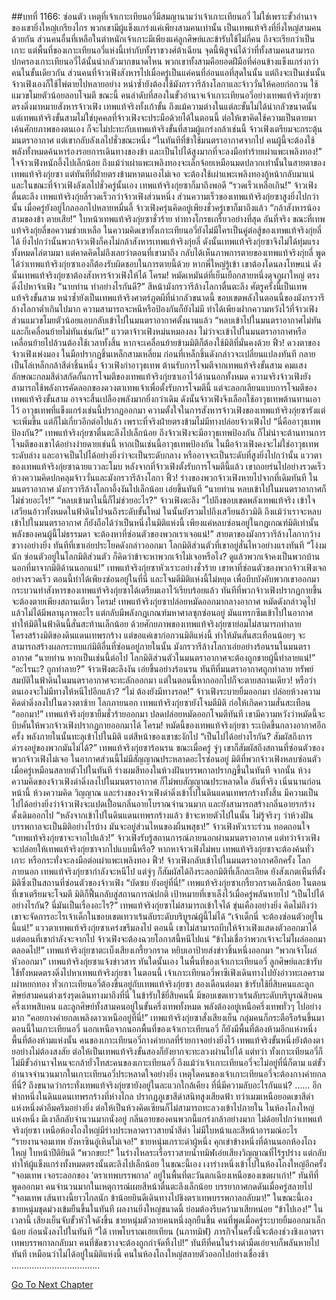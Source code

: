 ##บทที่ 1166: ซ่อนตัว
เหตุที่เจ้าเกาะเทียนอวี่มีสมญานามว่าเจ้าเกาะเทียนอวี่ ไม่ใช่เพราะขั้วอำนาจของเขายิ่งใหญ่เกรียงไกร
พวกเขามีผู้แข็งแกร่งแค่เพียงสามคนเท่านั้น เป็นเทพแท้จริงที่ยิ่งใหญ่สามคนด้วยกัน ส่วนคนอื่นที่เหลือในตำหนักเจ้าเกาะมีเพียงแค่ลูกศิษย์และข้ารับใช้ไม่กี่คน
ถึงจะเรียกว่าเป็นเกาะ แต่พื้นที่ของเกาะเทียนอวี่แห่งนี้เท่ากับทั้งราชวงศ์ต้าเฉียน จุดนี้พิสูจน์ได้ว่าที่ทั้งสามคนสามารถปกครองเกาะเทียนอวี่ได้นั้นน่ากลัวมากขนาดไหน พวกเขาทั้งสามคือยอดฝีมือที่ค่อนข้างแข็งแกร่งกว่าคนในขั้นเดียวกัน
ส่วนคนที่จ้าวเฟิงสังหารไปเมื่อครู่เป็นแค่คนที่อ่อนแอที่สุดในนั้น แต่ถึงจะเป็นเช่นนั้น จ้าวเฟิงเองก็ใช้ไพ่ตายไปหลายอย่าง หนำซ้ำยังต้องใช้มังกรวารีล้างโลกาและจ้าววั่นให้คอยก่อกวน ใช้แมวขโมยตัวน้อยลอบโจมตี
ขณะนี้ คนลำดับที่สองในขั้วอำนาจเจ้าเกาะเทียนอวี่อย่างเทพแท้จริงกุ่ยซาตรงดิ่งมาหมายสังหารจ้าวเฟิง
เทพแท้จริงทั้งเก้าขั้น ถึงแม้ความต่างในแต่ละขั้นไม่ได้น่ากลัวขนาดนั้น แต่เทพแท้จริงขั้นสามไม่ใช่บุคคลที่จ้าวเฟิงจะประมือด้วยได้ในตอนนี้ ต่อให้เขาคิดใช้ความเป็นตายมาเค้นศักยภาพของตนเอง ก็จะไม่ปะทะกับเทพแท้จริงขั้นที่สามผู้แกร่งกล้าเช่นนี้
จ้าวเฟิงเตรียมจะกระตุ้นมนตราอากาศ แต่เขากลับลังเลไปชั่วขณะหนึ่ง
“ในทันทีที่ข้าใช้มนตราอากาศจากไป คนผู้นี้จะต้องใช้พลังทั้งหมดค้นหาร่องรอยการเดินทางของข้า และเป็นไปได้สูงมากที่จะลงมือทำร้ายเผ่าแพะเพลิงทอง!”
ใจจ้าวเฟิงหนักอึ้งไปเล็กน้อย
ถึงแม้ว่าเผ่าแพะเพลิงทองจะเล็กจ้อยเหมือนมดปลวกเท่านั้นในสายตาของเทพแท้จริงกุ่ยซา แต่ทันทีที่ฝ่ายตรงข้ามหาตนเองไม่เจอ จะต้องใช้เผ่าแพะเพลิงทองกู้หน้ากลับมาแน่
และในขณะที่จ้าวเฟิงลังเลไปชั่วครู่นั้นเอง เทพแท้จริงกุ่ยซาก็มาถึงพอดี
“รวดเร็วเหลือเกิน!”
จ้าวเฟิงตื่นตะลึง
เทพแท้จริงกุ่ยลี่รวดเร็วกว่าจ้าวเฟิงส่วนหนึ่ง ส่วนความเร็วของเทพแท้จริงกุ่ยซาสูงยิ่งไปกว่านั้น เมื่อครู่ยังอยู่ไกลออกไปหลายหมื่นลี้ จ้าวเฟิงครุ่นคิดอยู่เพียงชั่วครู่เขาก็มาถึงแล้ว
“กล้าสังหารน้องสามของข้า ตายเสีย!”
ใบหน้าเทพแท้จริงกุ่ยซาชั่วร้าย ท่าทางโกรธเกรี้ยวอย่างที่สุด
อันที่จริง ขณะที่เทพแท้จริงกุ่ยลี่ขอความช่วยเหลือ ในความคิดเขาทั้งเกาะเทียนอวี่ยังไม่มีใครเป็นคู่ต่อสู้ของเทพแท้จริงกุ่ยลี่ได้ ยิ่งไปกว่านั้นพวกจ้าวเฟิงก็คงไม่กล้าสังหารเทพแท้จริงกุ่ยลี่ ดังนั้นเทพแท้จริงกุ่ยซาจึงไม่ได้ทุ่มแรงทั้งหมดไล่ตามมา
แต่คาดคิดไม่ถึงเลยว่าตอนที่เขามาถึง กลับได้เห็นภาพการตายของเทพแท้จริงกุ่ยลี่ พูดได้ว่าเทพแท้จริงกุ่ยซาเองก็ต้องรับผิดชอบในการตายนี้ด้วย หากพี่ใหญ่รู้เข้า เขาต้องโดนลงโทษแน่
ดังนั้นเทพแท้จริงกุ่ยซาต้องสังหารจ้าวเฟิงให้ได้
โครม!
หมัดเหมันต์ที่เย็นเยือกสายหนึ่งดุจภูผาใหญ่ ตรงดิ่งไปหาจ้าเฟิง
“นายท่าน ทำอย่างไรกันดี?”
สีหน้ามังกรวารีล้างโลกาตื่นตะลึง
ศัตรูครั้งนี้เป็นเทพแท้จริงขั้นสาม หนำซ้ำยังเป็นเทพแท้จริงศาตร์ภูตผีที่น่ากลัวขนาดนี้ ขอบเขตพลังในตอนนี้ของมังกรวารีล้างโลกาต่ำเกินไปมาก ความสามารถจะหนีหรือป้องกันก็ยังไม่มี ทำได้เพียงฝากความหวังไว้ที่จ้าวเฟิง
ส่วนแมวขโมยตัวน้อยแอบกลับเข้าไปในมนตราอากาศตั้งนานแล้ว
“หลบเข้าไปในมนตราอากาศไม่ทัน และก็เคลื่อนย้ายไม่ทันเช่นกัน!”
แววตาจ้าวเฟิงหม่นหมองลง
ไม่ว่าจะเข้าไปในมนตราอากาศหรือเคลื่อนย้ายไปล้วนต้องใช้เวลาทั้งสิ้น หากจะเคลื่อนย้ายข้ามมิติก็ต้องใช้มิติที่มั่นคงด้วย
ฟิ้ว!
ดวงตาของจ้าวเฟิงเพ่งมอง ในมือปรากฏชิ้นเหล็กสามเหลี่ยม ก่อนที่เหล็กชิ้นดังกล่าวจะเปลี่ยนแปลงทันที กลายเป็นโล่เหล็กกล้าสีดำชิ้นหนึ่ง
จ้าวเฟิงกำอาวุธเทพ ต้านรับการโจมตีจากเทพแท้จริงขั้นสาม คมแสงลักษณะกลมสีดำสกัดกั้นการโจมตีของเทพแท้จริงกุ่ยซาเอาไว้ด้านนอกทั้งหมด
ความจริงจ้าวเฟิงยังสามารถใช้พลังการคัดลอกของดวงตาเทพเจ้าเพื่อตั้งรับการโจมตีนี้ แต่จะลอกเลียนแบบการโจมตีของเทพแท้จริงขั้นสาม อาจจะสิ้นเปลืองพลังมากยิ่งกว่าเดิม ดังนั้นจ้าวเฟิงจึงเลือกใช้อาวุธเทพต้านทานเอาไว้
อาวุธเทพที่แข็งแกร่งเช่นนี้ปรากฏออกมา ความตั้งใจในการสังหารจ้าวเฟิงของเทพแท้จริงกุ่ยซารังแต่จะเพิ่มขึ้น แต่ก็ไม่เกี่ยวอีกต่อไปแล้ว เพราะที่จริงฝ่ายตรงข้ามไม่มีทางปล่อยจ้าวเฟิงไป
“นี่คืออาวุธเทพป้องกัน?”
เทพแท้จริงกุ่ยซาตื่นตะลึงไปเล็กน้อย
ถึงจ้าวเฟิงจะมีอาวุธเทพป้องกัน ก็ไม่น่าจะต้านทานการโจมตีของเขาได้อย่างง่ายดายเช่นนี้ หากเป็นเช่นนี้อาวุธเทพป้องกัน ในมือจ้าวเฟิงคงจะไม่ใช่อาวุธเทพระดับล่าง และอาจเป็นไปได้อย่างยิ่งว่าจะเป็นระดับกลาง หรืออาจจะเป็นระดับที่สูงยิ่งไปกว่านั้น
แววตาของเทพแท้จริงกุ่ยซาฉายแววละโมบ
หลังจากที่จ้าวเฟิงตั้งรับการโจมตีนี้แล้ว เขาถอยร่นไปอย่างรวดเร็ว ห้วงความคิดปกคลุมจ้าววั่นและมังกรวารีล้างโลกา
ฟิ้ว!
ร่างของพวกจ้าวเฟิงหายไปจากที่เดิมทันที
ในมนตราอากาศ มังกรวารีล้างโลกาอึ้งงันไปเล็กน้อย เอ่ยขึ้นทันที “นายท่าน หลบเข้าไปในมนตราอากาศก็ไม่ช่วยอะไร!”
“หลบเข้ามาในนี้ก็ไม่ช่วยอะไร?”
จ้าวเฟิงตะลึง
“ไปถึงขอบเขตพลังเทพแท้จริง เข้าใจเสวียนอ้าวทั้งหมดในฟ้าดินไปจนถึงระดับขั้นใหม่ ในนั้นยังรวมไปถึงเสวียนอ้าวมิติ ถึงแม้ว่าเราจะหลบเข้าไปในมนตราอากาศ ก็ยังถือได้ว่าเป็นหนึ่งในมิติแห่งนี้ เพียงแค่หลบซ่อนอยู่ในกฎเกณฑ์มิติเท่านั้น พลังของคนผู้นี้ไม่ธรรมดา จะต้องหาที่ซ่อนตัวของพวกเราเจอแน่!”
สายตาของมังกรวารีล้างโลกากว้างขวางอย่างยิ่ง ทันทีที่เขาเอ่ยประโยคดังกล่าวออกมา โลกมิติส่วนตัวที่เขาอยู่สั่นไหวอย่างแรงทันที
“โง่งมนัก ซ่อนตัวอยู่ในโลกมิติส่วนตัว ก็คิดว่าข้าจะหาพวกเจ้าไม่เจอหรือไง? ดูแล้วพวกเจ้าคงเป็นพวกบ้านนอกที่มาจากมิติด้านนอกแน่!”
เทพแท้จริงกุ่ยซาหัวเราะอย่างชั่วร้าย
เขาหาที่ซ่อนตัวของพวกจ้าวเฟิงเจออย่างรวดเร็ว ตอนนี้ทำได้เพียงซ่อนอยู่ในที่นี่ และโจมตีมิติแห่งนี้ไม่หยุด เพื่อบีบบังคับพวกเขาออกมา
กระบวนท่าสังหารของเทพแท้จริงกุ่ยซาได้เตรียมเอาไว้เรียบร้อยแล้ว ทันทีที่พวกจ้าวเฟิงปรากฏกายขึ้นจะต้องตายเพียงสถานเดียว
โครม!
เทพแท้จริงกุ่ยซาปล่อยหมัดออกมากลางอากาศ หมัดดังกล่าวดูไปแล้วไม่ได้มีพลานุภาพอะไร แต่กลับมีพลังกฎเกณฑ์มหาศาลซุกซ่อนอยู่ มันแทรกซึมเข้าไปในอากาศ ทำให้มิติในฟ้าดินนี้สั่นสะท้านเล็กน้อย
ด้วยศักยภาพของเทพแท้จริงกุ่ยซาย่อมไม่สามารถทำลายโครงสร้างมิติของดินแดนเทพรกร้าง แต่ขอแค่เขาก่อกวนมิติแห่งนี้ ทำให้มันสั่นสะเทือนน้อยๆ จะสามารถสร้างผลกระทบแก่มิติอื่นที่ซ่อนอยู่ภายในนั้น
มังกรวารีล้างโลกาเอ่ยอย่างร้อนรนในมนตราอากาศ “นายท่าน หากเป็นเช่นนี้ต่อไป โลกมิติส่วนตัวในมนตราอากาศจะต้องถูกชายผู้นี้ทำลายแน่!”
“อะไรนะ? ถูกทำลาย?”
จ้าวเฟิงตะลึงงัน เอ่ยขึ้นอย่างร้อนรน
ทันทีที่มนตราอากาศถูกทำลาย ทรัพย์สมบัติในฟ้าดินในมนตราอากาศจะทะลักออกมา
แต่ในตอนนี้หากออกไปก็จะตายสถานเดียว!
หรือว่าตนเองจะไม่มีทางให้หนีไปอีกแล้ว?
“ไม่ ต้องยังมีทางรอด!”
จ้าวเฟิงระบายยิ้มออกมา ปล่อยห้วงความคิดดำดิ่งลงไปในดวงตาซ้าย
โลกภายนอก เทพแท้จริงกุ่ยซายังโจมตีมิติ ก่อให้เกิดความสั่นสะเทือน
“ออกมา!”
เทพแท้จริงกุ่ยซายิ้มชั่วร้ายออกมา ปลดปล่อยหมัดออกโจมตีทันที
เขามีความหวังว่าหมัดนี้จะบีบคั้นให้พวกจ้าวเฟิงปรากฏกายออกมาได้
โครม!
หมัดนี้ของเทพแท้จริงกุ่ยซา ระเบิดขึ้นกลางอากาศอีกครั้ง พลังภายในนั้นทะลุเข้าไปในมิติ
แต่สีหน้าของเขาชะงักไป
“เป็นไปได้อย่างไรกัน? สัมผัสถึงการดำรงอยู่ของพวกมันไม่ได้?”
เทพแท้จริงกุ่ยซาร้อนรน
ขณะเมื่อครู่ จู่ๆ เขาก็สัมผัสถึงสถานที่ซ่อนตัวของพวกจ้าวเฟิงไม่เจอ ในอากาศส่วนนี้ไม่มีสัญญาณประหลาดอะไรซ่อนอยู่ มิติที่พวกจ้าวเฟิงหลบซ่อนตัวเมื่อครู่เหมือนสลายตัวไปในทันที
ร่างผมสีทองในห้วงฝันบรรพกาลปรากฏขึ้นในทันที
จากนั้น ห้วงความคิดของจ้าวเฟิงดำดิ่งลงไปในมนตราอากาศ ก็ไม่พบสัญญาณประหลาดใด
อันที่จริง เนิ่นนานก่อนหน้านี้ ห้วงความคิด วิญญาณ และร่างของจ้าวเฟิงดำดิ่งเข้าไปในดินแดนเทพรกร้างทั้งสิ้น มีความเป็นไปได้อย่างยิ่งว่าจ้าวเฟิงจะแปดเปื้อนกลิ่นอายโบราณจำนวนมาก และยังสามารถสร้างกลิ่นอายรกร้างดั้งเดิมออกไป
“หลังจากเข้าไปในดินแดนเทพรกร้างแล้ว ข้าจะหายตัวไปในนั้น ไม่รู้จริงๆ ว่าห้วงฝันบรรพกาลจะเป็นมิติอย่างไรบ้าง มันจะอยู่ส่วนไหนของผืนพสุธา!”
จ้าวเฟิงหัวเราะร่วน ทอดถอนใจ
“เทพแท้จริงกุ่ยซาจะจากไปแล้ว!”
จ้าวเฟิงรับรู้สถานการณ์ภายนอกผ่านมนตราอากาศ
แต่ทว่าจ้าวเฟิงจะปล่อยให้เทพแท้จริงกุ่ยซาจากไปแบบนี้หรือ? หากหาจ้าวเฟิงไม่พบ เทพแท้จริงกุ่ยซาจะต้องค้นทั่วเกาะ หรือกระทั่งจะลงมือต่อเผ่าแพะเพลิงทอง
ฟิ้ว!
จ้าวเฟิงกลับเข้าไปในมนตราอากาศอีกครั้ง
โลกภายนอก เทพแท้จริงกุ่ยซากำลังจะหนีไป แต่จู่ๆ ก็สัมผัสได้ถึงระลอกมิติที่เล็กละเอียด ยังสังเกตเห็นที่ตั้งมิติซึ่งเป็นสถานที่ซ่อนตัวของจ้าวเฟิง
“บัดซบ ยังอยู่ที่นี่!”
เทพแท้จริงกุ่ยซาเกรี้ยวกราดเล็กน้อย
ในตอนที่เขาเตรียมจะโจมตี มิติก็ฟื้นกลับสู่สถานการณ์ปกติ เป้าหมายที่เขาเล็งไว้เมื่อครู่พลันหายไป
“เป็นไปได้อย่างไรกัน? นี่มันเป็นเรื่องอะไร?”
เทพแท้จริงกุ่ยซาไม่สามารถเข้าใจได้ ขุ่นเคืองอย่างยิ่ง คิดไม่ถึงว่าเขาจะจัดการอะไรเจ้าเด็กในขอบเขตเทวาเร้นลับระดับบริบูรณ์ผู้นี้ไม่ได้
“เจ้าเด็กนี่ จะต้องซ่อนตัวอยู่ในนี้แน่!”
แววตาเทพแท้จริงกุ่ยซาเคร่งขรึมลงไป
ตอนนี้ เขาไม่สามารถบีบให้จ้าวเฟิงแสดงตัวออกมาได้ แต่ตอนที่เขากำลังจะจากไป จ้าวเฟิงจะต้องฉวยโอกาสนี้หนีไปแน่
“ข้าไม่เชื่อว่าพวกเจ้าจะไม่โผล่ออกมาตลอดไป!”
เทพแท้จริงกุ่ยซาตะเบ็งเสียงเกรี้ยวกราด หยิบเอาป้ายส่งข่าวชิ้นหนึ่งออกมา
“พวกเจ้าโผล่หัวออกมา”
เทพแท้จริงกุ่ยซาแจ้งข่าวสาร
ทันใดนั้นเอง ในพื้นที่ของเจ้าเกาะเทียนอวี่ ลูกศิษย์และข้ารับใช้ทั้งหมดตรงดิ่งไปหาเทพแท้จริงกุ่ยซา
ในตอนนี้ เจ้าเกาะเทียนอวี่พาซีเฟิงเดินทางไปยังอ่าวทะเลครามเผ่าหยกทอง ทั่วเกาะเทียนอวี่ต้องขึ้นอยู่กับเทพแท้จริงกุ่ยซา
สองเดือนต่อมา ข้ารับใช้ยี่สิบคนและลูกศิษย์สามคนต่างเร่งรุดเดินทางมาถึงที่นี่
ในข้ารับใช้ยี่สิบคนนี้ มีขอบเขตเทวาเร้นลับระดับบริบูรณ์สิบคน ครึ่งเทพสิบคน และลูกศิษย์ทั้งสามคนอยู่ในขั้นครึ่งเทพทั้งหมด พลังต้องอยู่เหนือครึ่งเทพทั่วๆ ไปอย่างมาก
“คอยกางค่ายกลเพลิงดาวเหนืออยู่ที่นี่!”
เทพแท้จริงกุ่ยซาสั่งเสียงเย็น กลุ่มคนก็กระตือรือร้นขึ้นมา
ตอนนี้ในเกาะเทียนอวี่ นอกเหนือจากนอกพื้นที่ของเจ้าเกาะเทียนอวี่ ก็ยังมีพื้นที่ต้องห้ามอีกแห่งหนึ่ง
พื้นที่ต้องห้ามแห่งนั้น คนของเกาะเทียนอวี่กางค่ายกลที่ร้ายกาจอย่างยิ่งไว้ เทพแท้จริงขั้นหนึ่งยังต้องตายอย่างไม่ต้องสงสัย ต่อให้เป็นเทพแท้จริงขั้นสองก็ยังยากจะทะลวงผ่านไปได้
แต่ทว่า ทั้งเกาะเทียนอวี่ก็ไม่มีขั้วอำนาจไหนจะกล้ายั่วโทสะคนของเกาะเทียนอวี่ ถึงแม้ว่าเจ้าเกาะเทียนอวี่จะไม่อยู่ที่นี่ก็ตาม
แต่ขั้วอำนาจจำนวนมากในเกาะเทียนอวี่ประหลาดใจอย่างยิ่ง เหตุใดคนของเจ้าเกาะเทียนอวี่จะต้องกางค่ายกลที่นี่? ถึงขนาดว่ากระทั่งเทพแท้จริงกุ่ยซายังอยู่ในละแวกใกล้เคียง ที่นี่มีความลับอะไรกันแน่?
……
อีกฟากหนึ่งในดินแดนเทพรกร้างที่ห่างไกล ปรากฏภูเขาสีดำสนิทสูงเสียดฟ้า
ทว่าเมฆเหนือยอดเขาสีดำแห่งหนึ่งดำอึมครึมอย่างยิ่ง ต่อให้เป็นห้วงคิดเซียนก็ไม่สามารถทะลวงเข้าไปภายใน
ในห้องโถงใหญ่แห่งหนึ่ง มีเงาลึกลับจำนวนมากนั่งอยู่ กลิ่นอายของคนพวกนี้แกร่งกล้าอย่างมาก ไม่ด้อยไปกว่าเทพแท้จริงกุ่ยซา
เหนือห้องโถงใหญ่มีร่างประหลาดราวสายน้ำสีดำ ไม่มีใบหน้าและสีหน้าอารมณ์อะไร
“รายงานจอมเทพ ยังหาซินอู๋เหินไม่เจอ!”
ชายหนุ่มเกราะดำผู้หนึ่ง คุกเข่าข้างหนึ่งที่ด้านนอกห้องโถงใหญ่ ใบหน้าปีติยินดี
“พวกขยะ!”
ในร่างไหลระเรื่อราวสายน้ำทมิฬเอ่ยเสียงวิญญาณที่ไร้รูปร่าง แต่กลับทำให้ผู้แข็งแกร่งทั้งหมดตรงนั้นตะลึงไปเล็กน้อย
ในขณะนี้เอง เงาร่างหนึ่งเข้าไปในห้องโถงใหญ่อีกครั้ง
“จอมเทพ เจอระลอกของ ‘ตราเทพบรรพกาล’ อยู่ในพื้นที่ตะวันตกเฉียงเหนือของเขตผาเก่า!”
ทันทีที่พูดออกมา คนจำนวนมากในเหตุการณ์เผยสีหน้าตื่นตะลึงเล็กน้อย บรรยากาศกดดันเมื่อครู่สลายไป
“จอมเทพ เส้นทางนี้ยาวไกลนัก ข้าน้อยยินดีเดินทางไปชิงตราเทพบรรพกาลกลับมา!”
ในขณะนี้เอง ชายหนุ่มชุดม่วงเข้มยืนขึ้นในทันที
ผลงานยิ่งใหญ่ขนาดนี้ ย่อมต้องรีบคว้ามาเสียหน่อย
“ข้าไปเอง!”
ในเวลานี้ เสียงเย็นจับขั้วหัวใจดังขึ้น ชายหนุ่มตัวลายคนหนึ่งลุกยืนขึ้น
คนที่พูดเมื่อครู่ระบายยิ้มออกมาเล็กน้อย ก่อนนั่งลงไปในทันที
“ได้ เทพโบราณเฮยเทียน (นภาทมิฬ) ภารกิจในครั้งนี้จะต้องช่วงชิงเอาตราเทพบรรพกาลกลับมา คนที่ขัดขวางจะต้องถูกกำจัดทิ้งไป!”
ทันทีที่คนในร่างดำมืดเอ่ยจบก็พลันหายไปทันที เหมือนว่าไม่ได้อยู่ในมิติแห่งนี้
คนในห้องโถงใหญ่สลายตัวออกไปอย่างเชื่องช้า
……………………………..


[Go To Next Chapter]( ./23.md)